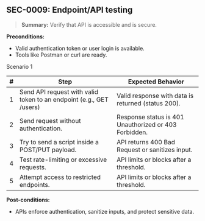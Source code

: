 ## **SEC-0009:** Endpoint/API testing  

> **Summary:** Verify that API is accessible and is secure.  <br>

**Preconditions:**

 - Valid authentication token or user login is available.
 - Tools like Postman or curl are ready.

Scenario 1 

 | \# | Step | Expected Behavior | 
 |----|------|-------------------| 
 |  1 | Send API request with valid token to an endpoint (e.g., GET /users)     | Valid response with data is returned (status 200).   | 
 |  2 | Send request without authentication.                                    | Response status is 401 Unauthorized or 403 Forbidden.   | 
 |  3 | Try to send a script inside a POST/PUT payload.                         | API returns 400 Bad Request or sanitizes input.   |
 |  4 | Test rate-limiting or excessive requests.                               | API limits or blocks after a threshold.   |
 |  5 | Attempt access to restricted endpoints.                                 | API limits or blocks after a threshold.   |   

**Post-conditions:**  

 - APIs enforce authentication, sanitize inputs, and protect sensitive data.
